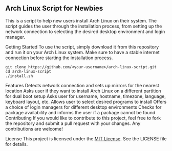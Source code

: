 ## Arch Linux Script for Newbies


This is a script to help new users install Arch Linux on their system. The script guides the user through the installation process, from setting up the network connection to selecting the desired desktop environment and login manager.

Getting Started
To use the script, simply download it from this repository and run it on your Arch Linux system. Make sure to have a stable internet connection before starting the installation process.


```
git clone https://github.com/<your-username>/arch-linux-script.git
cd arch-linux-script
./install.sh
```

Features
Detects network connection and sets up mirrors for the nearest location
Asks user if they want to install Arch Linux on a different partition for dual boot setup
Asks user for username, hostname, timezone, language, keyboard layout, etc.
Allows user to select desired programs to install
Offers a choice of login managers for different desktop environments
Checks for package availability and informs the user if a package cannot be found
Contributing
If you would like to contribute to this project, feel free to fork the repository and submit a pull request with your changes. Any contributions are welcome!

License
This project is licensed under the [MIT License](https://opensource.org/licenses/MIT). See the LICENSE file for details.

